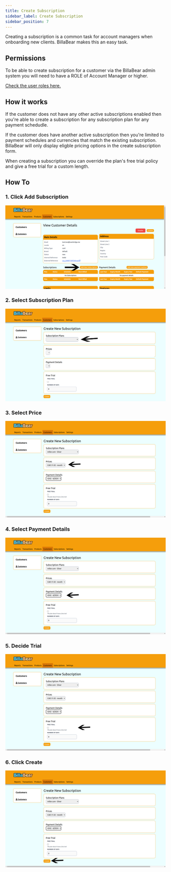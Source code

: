 ```yaml
---
title: Create Subscription
sidebar_label: Create Subscription
sidebar_position: 7
---
```

Creating a subscription is a common task for account managers when onboarding new clients. BillaBear makes this an easy task.

## Permissions

To be able to create subscription for a customer via the BillaBear admin system you will need to have a ROLE of Account Manager or higher.

[Check the user roles here.](../user_roles/)

## How it works

If the customer does not have any other active subscriptions enabled then you're able to create a subscription for any subscription plan for any payment schedudle.

If the customer does have another active subscription then you're limited to payment schedules and currencies that match the existing subscription. BillaBear will only display eligble pricing options in the create subscription form.

When creating a subscription you can override the plan's free trial policy and give a free trial for a custom length.

## How To

### 1. Click Add Subscription

![Click Add Subscription](./create_screenshots/1_click_add_subscription.png)

### 2. Select Subscription Plan

![Select subscription plan](./create_screenshots/2_select_subscription_plan.png)

### 3. Select Price

![Select Price](./create_screenshots/3_select_price.png)

### 4. Select Payment Details

![Select Payment Details](./create_screenshots/4_payment_details.png)

### 5. Decide Trial

![Decide Trial](./create_screenshots/5_decide_trial.png)

### 6. Click Create

![Click Create](./create_screenshots/6_click_create.png)